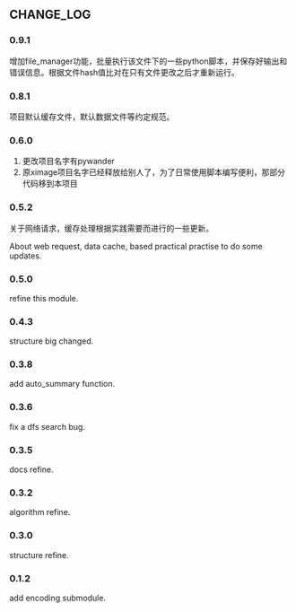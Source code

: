 ## CHANGE_LOG

### 0.9.1
增加file_manager功能，批量执行该文件下的一些python脚本，并保存好输出和错误信息。根据文件hash值比对在只有文件更改之后才重新运行。

### 0.8.1
项目默认缓存文件，默认数据文件等约定规范。

### 0.6.0
1. 更改项目名字有pywander
2. 原ximage项目名字已经释放给别人了，为了日常使用脚本编写便利，那部分代码移到本项目

### 0.5.2
关于网络请求，缓存处理根据实践需要而进行的一些更新。

About web request, data cache, based practical practise to do some updates.

### 0.5.0
refine this module.

### 0.4.3
structure big changed.

### 0.3.8
add auto_summary function.

### 0.3.6
fix a dfs search bug.

### 0.3.5
docs refine.

### 0.3.2

algorithm refine.

### 0.3.0

structure refine.

### 0.1.2
add encoding submodule.